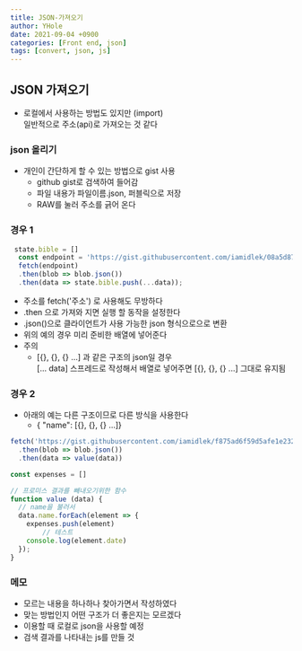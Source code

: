 ```yaml
---
title: JSON-가져오기
author: YHole
date: 2021-09-04 +0900
categories: [Front end, json]
tags: [convert, json, js]
---
```


## JSON 가져오기

- 로컬에서 사용하는 방법도 있지만 (import)  
일반적으로 주소(api)로 가져오는 것 같다


### json 올리기

- 개인이 간단하게 할 수 있는 방법으로 gist 사용
  - github gist로 검색하여 들어감
  - 파일 내용가 파일이름.json, 퍼블릭으로 저장
  - RAW를 눌러 주소를 긁어 온다


### 경우 1

```js
 state.bible = []
  const endpoint = 'https://gist.githubusercontent.com/iamidlek/08a5d8759ff657352c3cc6418c635590/raw/ea99fa8105dbe8e6759c9aff54b34d5abdff801a/en_en.json';
  fetch(endpoint)
  .then(blob => blob.json())
  .then(data => state.bible.push(...data));
```

- 주소를 fetch('주소') 로 사용해도 무방하다
- .then 으로 가져와 지면 실행 할 동작을 설정한다
- .json()으로 클라이언트가 사용 가능한 json 형식으로으로 변환
- 위의 예의 경우 미리 준비한 배열에 넣어준다
- 주의 
  - [{}, {}, {} ...] 과 같은 구조의 json일 경우  
  [... data] 스프레드로 작성해서 배열로 넣어주면 [{}, {}, {} ...] 그대로 유지됨


### 경우 2

- 아래의 예는 다른 구조이므로 다른 방식을 사용한다
  - { "name": [{}, {}, {} ...]}

```js
fetch('https://gist.githubusercontent.com/iamidlek/f875ad6f59d5afe1e232a01287b40164/raw/923194a341dbdbdfdf77947bd1a77cd823a8b0aa/cashbook.json')
  .then(blob => blob.json())
  .then(data => value(data))

const expenses = []

// 프로미스 결과를 빼내오기위한 함수
function value (data) {
  // name을 불러서 
  data.name.forEach(element => {
    expenses.push(element)
		// 테스트
    console.log(element.date)
  });
}
```



### 메모

- 모르는 내용을 하나하나 찾아가면서 작성하였다
- 맞는 방법인지 어떤 구조가 더 좋은지는 모르겠다
- 이용할 때 로컬로 json을 사용할 예정
- 검색 결과를 나타내는 js를 만들 것
